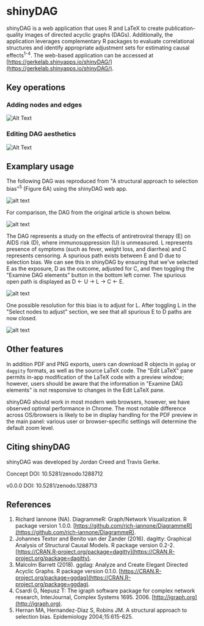 # shinyDAG

shinyDAG is a web application that uses R and LaTeX to create publication-quality images of directed acyclic graphs (DAGs). Additionally, the application leverages complementary R packages to evaluate correlational structures and identify appropriate adjustment sets for estimating causal effects<sup>1-4</sup>. The web-based application can be accessed at [https://gerkelab.shinyapps.io/shinyDAG/](https://gerkelab.shinyapps.io/shinyDAG/).

## Key operations

### Adding nodes and edges

![Alt Text](https://github.com/GerkeLab/ShinyDAG/raw/master/Figures/AddNodeEdge.gif)

### Editing DAG aesthetics

![Alt Text](https://github.com/GerkeLab/ShinyDAG/raw/master/Figures/editEdge.gif)

## Examplary usage

The following DAG was reproduced from "A structural approach to selection bias"<sup>5</sup> (Figure 6A) using the shinyDAG web app.

![alt text](https://github.com/tgerke/ShinyDAG/raw/master/Figures/example1.png "Hernan Example")

For comparison, the DAG from the original article is shown below.

![alt text](https://github.com/tgerke/ShinyDAG/raw/master/Figures/example1_hernan.png "Hernan Original")

The DAG represents a study on the effects of antiretroviral therapy (E) on AIDS risk (D), where immunosuppression (U) is unmeasured. L represents presence of symptoms (such as fever, weight loss, and diarrhea) and C represents censoring. A spurious path exists between E and D due to selection bias. We can see this in shinyDAG by ensuring that we've selected E as the exposure, D as the outcome, adjusted for C, and then toggling the "Examine DAG elements" button in the bottom left corner. The spurious open path is displayed as D <- U -> L -> C <- E.

![alt text](https://github.com/tgerke/ShinyDAG/raw/master/Figures/paths.png "shinyDAG path output")

One possible resolution for this bias is to adjust for L. After toggling L in the "Select nodes to adjust" section, we see that all spurious E to D paths are now closed.

![alt text](https://github.com/tgerke/ShinyDAG/raw/master/Figures/paths2.png "shinyDAG final path output")

## Other features

In addition PDF and PNG exports, users can download R objects in `ggdag` or `daggity` formats, as well as the source LaTeX code. The "Edit LaTeX" pane permits in-app modification of the LaTeX code with a preview window; however, users should be aware that the information in "Examine DAG elements" is not responsive to changes in the Edit LaTeX pane.

shinyDAG should work in most modern web browsers, however, we have observed optimal performance in Chrome. The most notable difference across OS/browsers is likely to be in display handling for the PDF preview in the main panel: various user or browser-specific settings will determine the default zoom level.

## Citing shinyDAG

shinyDAG was developed by Jordan Creed and Travis Gerke.

Concept DOI: 10.5281/zenodo.1288712

v0.0.0 DOI: 10.5281/zenodo.1288713

## References

1. Richard Iannone (NA). DiagrammeR: Graph/Network Visualization. R package version 1.0.0.
  [https://github.com/rich-iannone/DiagrammeR](https://github.com/rich-iannone/DiagrammeR).
1. Johannes Textor and Benito van der Zander (2016). dagitty: Graphical Analysis of Structural Causal
  Models. R package version 0.2-2. [https://CRAN.R-project.org/package=dagitty](https://CRAN.R-project.org/package=dagitty).
1. Malcolm Barrett (2018). ggdag: Analyze and Create Elegant Directed Acyclic Graphs. R package
  version 0.1.0. [https://CRAN.R-project.org/package=ggdag](https://CRAN.R-project.org/package=ggdag).
1. Csardi G, Nepusz T: The igraph software package for complex network research, InterJournal,
  Complex Systems 1695. 2006. [http://igraph.org](http://igraph.org).
1. Hernan MA, Hernandez-Díaz S, Robins JM. A structural approach to selection bias. Epidemiology 2004;15:615-625.
